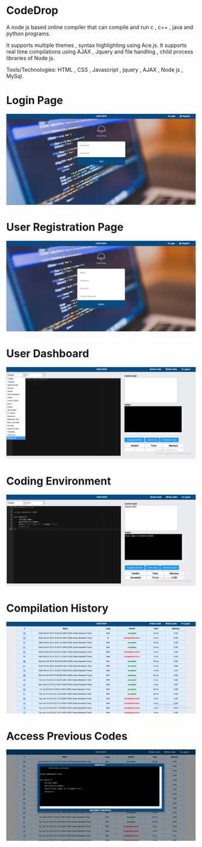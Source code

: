# CodeDrop
A node js based online compiler that can compile and run c , c++ , java and python programs.

It supports multiple themes , syntax highlighting using Ace.js.
It supports real time compilations using AJAX , Jquery and file handling , child process libraries of Node js.

Tools/Technologies: HTML , CSS , Javascript , jquery , AJAX , Node js , MySql.

# Login Page

![alt text](https://github.com/gauravgb21/CodeDrop/blob/master/screenshots/Screenshot%20(98).png)

# User Registration Page

![alt text](https://github.com/gauravgb21/CodeDrop/blob/master/screenshots/Screenshot%20(99).png)

# User Dashboard

![alt text](https://github.com/gauravgb21/CodeDrop/blob/master/screenshots/Screenshot%20(100).png)

# Coding Environment

![alt text](https://github.com/gauravgb21/CodeDrop/blob/master/screenshots/Screenshot%20(101).png)

# Compilation History

![alt text](https://github.com/gauravgb21/CodeDrop/blob/master/screenshots/Screenshot%20(102).png)

# Access Previous Codes
![alt text](https://github.com/gauravgb21/CodeDrop/blob/master/screenshots/Screenshot%20(103).png)
